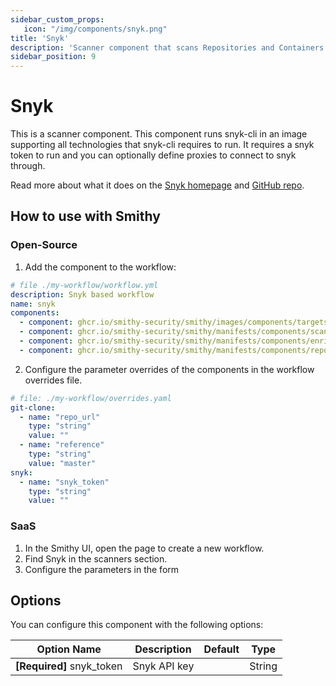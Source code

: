 ```yaml
---
sidebar_custom_props:
   icon: "/img/components/snyk.png"
title: 'Snyk'
description: 'Scanner component that scans Repositories and Containers with Snyk.'
sidebar_position: 9
---
```


# Snyk

This is a scanner component.
This component runs snyk-cli in an image supporting all technologies that
snyk-cli requires to run.
It requires a snyk token to run and you can optionally define proxies to connect
to snyk through.

Read more about what it does on the [Snyk homepage](https://snyk.io/)
and [GitHub repo](https://github.com/snyk/snyk-cli).

## How to use with Smithy

### Open-Source

1. Add the component to the workflow:

```yaml
# file ./my-workflow/workflow.yml
description: Snyk based workflow
name: snyk
components:
  - component: ghcr.io/smithy-security/smithy/images/components/targets/git-clone:v1.3.4
  - component: ghcr.io/smithy-security/smithy/manifests/components/scanners/snyk:v0.1.2
  - component: ghcr.io/smithy-security/smithy/manifests/components/enrichers/custom-annotation:v0.1.2
  - component: ghcr.io/smithy-security/smithy/manifests/components/reporters/json-logger:v1.0.2

```

2. Configure the parameter overrides of the components in the workflow overrides
   file.

```yaml
# file: ./my-workflow/overrides.yaml
git-clone:
  - name: "repo_url"
    type: "string"
    value: ""
  - name: "reference"
    type: "string"
    value: "master"
snyk:
  - name: "snyk_token"
    type: "string"
    value: ""

```

### SaaS

1. In the Smithy UI, open the page to create a new workflow.
2. Find Snyk in the scanners section.
3. Configure the parameters in the form

## Options

You can configure this component with the following options:

| Option Name               | Description  | Default | Type   |
|---------------------------|--------------|---------|--------|
| **\[Required]** snyk\_token | Snyk API key |         | String |
